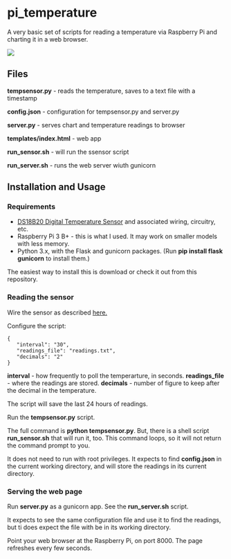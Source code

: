 # pi_temperature


A very basic set of scripts for reading a temperature via Raspberry Pi and charting it in a web browser.

![](trimmed.gif)

## Files

**tempsensor.py** - reads the temperature, saves to a text file with a timestamp

**config.json** - configuration for tempsensor.py and server.py

**server.py** - serves chart and temperature readings to browser

**templates/index.html** - web app

**run_sensor.sh** - will run the ssensor script

**run_server.sh** - runs the web server wiuth gunicorn


## Installation and Usage


### Requirements

- [DS18B20 Digital Temperature Sensor](https://amzn.to/3vyjapy) and associated wiring, circuitry, etc.
- Raspberry Pi 3 B+ - this is what I used. It may work on smaller models with less memory.
- Python 3.x, with the Flask and gunicorn packages. (Run **pip install flask gunicorn** to install them.)

The easiest way to install this is download or check it out from this repository.

### Reading the sensor

Wire the sensor as described [here.](https://www.circuitbasics.com/raspberry-pi-ds18b20-temperature-sensor-tutorial/) 

Configure the script:

```
{
   "interval": "30",
   "readings_file": "readings.txt",
   "decimals": "2"
}
```

**interval** - how frequently to poll the temperarture, in seconds.
**readings_file** - where the readings are stored.
**decimals** - number of figure to keep after the decimal in the temperature.

The script will save the last 24 hours of readings.

Run the **tempsensor.py** script. 

The full command is **python tempsensor.py**. But, there is a shell script **run_sensor.sh** that will run it, too. This command loops, so it will not return the command prompt to you.

It does not need to run with root privileges. It expects to find **config.json** in the current working directory, and will store the readings in its current directory.


### Serving the web page

Run **server.py** as a gunicorn app. See the **run_server.sh** script. 

It expects to see the same configuration file and use it to find the readings, but ti does expect the file with be in its working directory.

Point your web browser at the Raspberry Pi, on port 8000. The page refreshes every few seconds.





